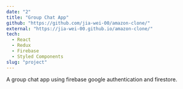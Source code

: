 ```yaml
---
date: "2"
title: "Group Chat App"
github: "https://github.com/jia-wei-00/amazon-clone/"
external: "https://jia-wei-00.github.io/amazon-clone/"
tech:
  - React
  - Redux
  - Firebase
  - Styled Components
slug: "project"
---
```


A group chat app using firebase google authentication and firestore.
